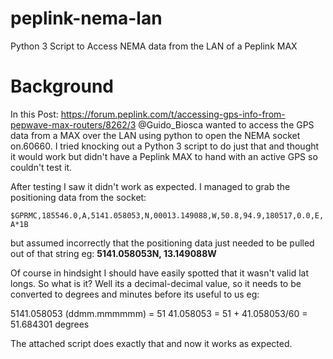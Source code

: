 # peplink-nema-lan
Python 3 Script to Access NEMA data from the LAN of a Peplink MAX

# Background
In this Post: https://forum.peplink.com/t/accessing-gps-info-from-pepwave-max-routers/8262/3 
@Guido_Biosca wanted to access the GPS data from a MAX over the LAN using python to open the NEMA socket on.60660. I tried knocking out a Python 3 script to do just that and thought it would work but didn't have a Peplink MAX to hand with an active GPS so couldn't test it.

After testing I saw it didn't work as expected. I managed to grab the positioning data from the socket:

`$GPRMC,185546.0,A,5141.058053,N,00013.149088,W,50.8,94.9,180517,0.0,E,A*1B`

but assumed incorrectly that the positioning data just needed to be pulled out of that string eg:
**5141.058053N, 13.149088W**

Of course in hindsight I should have easily spotted that it wasn't valid lat longs. So what is it? 
Well its a decimal-decimal value, so it needs to be converted to degrees and minutes before its useful to us eg:

5141.058053 (ddmm.mmmmmm) = 51 41.058053 = 51 + 41.058053/60 = 51.684301 degrees

The attached script does exactly that and now it works as expected.
